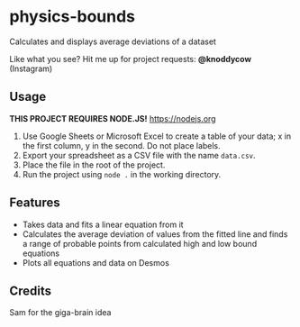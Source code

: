 # physics-bounds
Calculates and displays average deviations of a dataset

Like what you see? Hit me up for project requests: **@knoddycow** (Instagram)

## Usage
**THIS PROJECT REQUIRES NODE.JS!** https://nodejs.org
1. Use Google Sheets or Microsoft Excel to create a table of your data; x in the first column, y in the second. Do not place labels.
2. Export your spreadsheet as a CSV file with the name `data.csv`.
3. Place the file in the root of the project.
4. Run the project using `node .` in the working directory.

## Features
 * Takes data and fits a linear equation from it
 * Calculates the average deviation of values from the fitted line and finds a range of probable points from calculated high and low bound equations
 * Plots all equations and data on Desmos
 
 ## Credits
 Sam for the giga-brain idea
